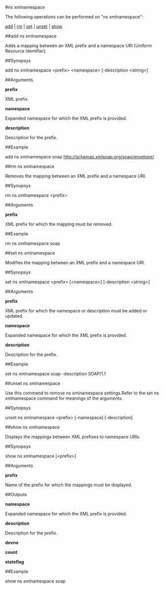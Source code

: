 #ns xmlnamespace

The following operations can be performed on "ns xmlnamespace":


[add](#add-ns-xmlnamespace) | [rm](#rm-ns-xmlnamespace) | [set](#set-ns-xmlnamespace) | [unset](#unset-ns-xmlnamespace) | [show](#show-ns-xmlnamespace)

##add ns xmlnamespace

Adds a mapping between an XML prefix and a namespace URI (Uniform Resource Identifier).


##Synopsys

add ns xmlnamespace &lt;prefix> &lt;namespace> [-description &lt;string>]


##Arguments

<b>prefix</b>
XML prefix.

<b>namespace</b>
Expanded namespace for which the XML prefix is provided.

<b>description</b>
Description for the prefix.



##Example

add ns xmlnamespace soap http://schemas.xmlsoap.org/soap/envelope/

##rm ns xmlnamespace

Removes the mapping between an XML prefix and a namespace URI.


##Synopsys

rm ns xmlnamespace &lt;prefix>


##Arguments

<b>prefix</b>
XML prefix for which the mapping must be removed.



##Example

rm ns xmlnamespace soap

##set ns xmlnamespace

Modifies the mapping between an XML prefix and a namespace URI.


##Synopsys

set ns xmlnamespace &lt;prefix> [&lt;namespace>] [-description &lt;string>]


##Arguments

<b>prefix</b>
XML prefix for which the namespace or description must be added or updated.

<b>namespace</b>
Expanded namespace for which the XML prefix is provided.

<b>description</b>
Description for the prefix.



##Example

set ns xmlnamespace soap -description SOAP/1.1

##unset ns xmlnamespace

Use this command to remove ns xmlnamespace settings.Refer to the set ns xmlnamespace command for meanings of the arguments.


##Synopsys

unset ns xmlnamespace &lt;prefix> [-namespace] [-description]


##show ns xmlnamespace

Displays the mappings between XML prefixes to namespace URIs.


##Synopsys

show ns xmlnamespace [&lt;prefix>]


##Arguments

<b>prefix</b>
Name of the prefix for which the mappings must be displayed.



##Outputs

<b>namespace</b>
Expanded namespace for which the XML prefix is provided.

<b>description</b>
Description for the prefix.

<b>devno</b>

<b>count</b>

<b>stateflag</b>



##Example

show ns xmlnamespace soap

